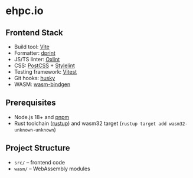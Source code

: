 # ehpc.io

## Frontend Stack

- Build tool: [Vite](https://vite.dev/)
- Formatter: [dprint](https://dprint.dev/)
- JS/TS linter: [Oxlint](https://oxc.rs/)
- CSS: [PostCSS](https://postcss.org/) + [Stylelint](https://stylelint.io/)
- Testing framework: [Vitest](https://vitest.dev/)
- Git hooks: [husky](https://typicode.github.io/husky/)
- WASM: [wasm-bindgen](https://wasm-bindgen.github.io/wasm-bindgen/)

## Prerequisites

- Node.js 18+ and [pnpm](https://pnpm.io/)
- Rust toolchain ([rustup](https://rustup.rs/)) and wasm32 target
  (`rustup target add wasm32-unknown-unknown`)

## Project Structure

- `src/` – frontend code
- `wasm/` – WebAssembly modules
